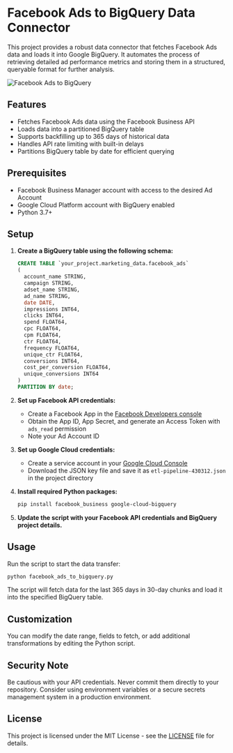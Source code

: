 # Facebook Ads to BigQuery Data Connector

This project provides a robust data connector that fetches Facebook Ads data and loads it into Google BigQuery. It automates the process of retrieving detailed ad performance metrics and storing them in a structured, queryable format for further analysis.

![Facebook Ads to BigQuery](https://i.owox.ua/pages/articles/51/51864.svg)

## Features

- Fetches Facebook Ads data using the Facebook Business API
- Loads data into a partitioned BigQuery table
- Supports backfilling up to 365 days of historical data
- Handles API rate limiting with built-in delays
- Partitions BigQuery table by date for efficient querying

## Prerequisites

- Facebook Business Manager account with access to the desired Ad Account
- Google Cloud Platform account with BigQuery enabled
- Python 3.7+

## Setup

1. **Create a BigQuery table using the following schema:**

   ```sql
   CREATE TABLE `your_project.marketing_data.facebook_ads`
   (
     account_name STRING,
     campaign STRING,
     adset_name STRING,
     ad_name STRING,
     date DATE,
     impressions INT64,
     clicks INT64,
     spend FLOAT64,
     cpc FLOAT64,
     cpm FLOAT64,
     ctr FLOAT64,
     frequency FLOAT64,
     unique_ctr FLOAT64,
     conversions INT64,
     cost_per_conversion FLOAT64,
     unique_conversions INT64
   )
   PARTITION BY date;
   ```

2. **Set up Facebook API credentials:**

   - Create a Facebook App in the [Facebook Developers console](https://developers.facebook.com/)
   - Obtain the App ID, App Secret, and generate an Access Token with `ads_read` permission
   - Note your Ad Account ID

3. **Set up Google Cloud credentials:**

   - Create a service account in your [Google Cloud Console](https://console.cloud.google.com/)
   - Download the JSON key file and save it as `etl-pipeline-430312.json` in the project directory

4. **Install required Python packages:**

   ```bash
   pip install facebook_business google-cloud-bigquery
   ```

5. **Update the script with your Facebook API credentials and BigQuery project details.**

## Usage

Run the script to start the data transfer:

```bash
python facebook_ads_to_bigquery.py
```

The script will fetch data for the last 365 days in 30-day chunks and load it into the specified BigQuery table.

## Customization

You can modify the date range, fields to fetch, or add additional transformations by editing the Python script.

## Security Note

Be cautious with your API credentials. Never commit them directly to your repository. Consider using environment variables or a secure secrets management system in a production environment.

## License

This project is licensed under the MIT License - see the [LICENSE](LICENSE) file for details.
